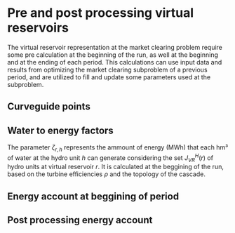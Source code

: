 # Pre and post processing virtual reservoirs
The virtual reservoir representation at the market clearing problem require some pre calculation at the beginning of the run, as well at the beginning and at the ending of each period. This calculations can use input data and results from optimizing the market clearing subproblem of a previous period, and are utilized to fill and update some parameters used at the subproblem.

## Curveguide points

## Water to energy factors
The parameter $\zeta_{r,h}$ represents the ammount of energy (MWh) that each hm³ of water at the hydro unit $h$ can generate considering the set $J^H_{VR}(r)$ of hydro units at virtual reservoir $r$. It is calculated at the beggining of the run, based on the turbine efficiencies $\rho$ and the topology of the cascade.



## Energy account at beggining of period

## Post processing energy account
